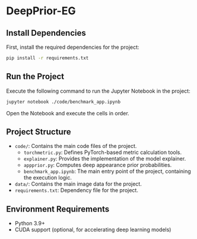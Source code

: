 # DeepPrior-EG

## Install Dependencies
First, install the required dependencies for the project:
```bash
pip install -r requirements.txt
```

## Run the Project
Execute the following command to run the Jupyter Notebook in the project:
```bash
jupyter notebook ./code/benchmark_app.ipynb
```

Open the Notebook and execute the cells in order.

## Project Structure
- `code/`: Contains the main code files of the project.
  - `torchmetric.py`: Defines PyTorch-based metric calculation tools.
  - `explainer.py`: Provides the implementation of the model explainer.
  - `appprior.py`: Computes deep appearance prior probabilities.
  - `benchmark_app.ipynb`: The main entry point of the project, containing the execution logic.
- `data/`: Contains the main image data for the project.
- `requirements.txt`: Dependency file for the project.

## Environment Requirements
- Python 3.9+
- CUDA support (optional, for accelerating deep learning models)
